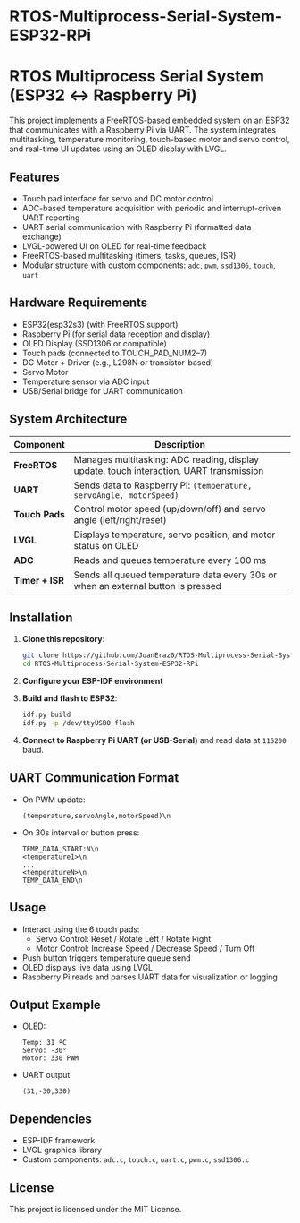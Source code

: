 # RTOS-Multiprocess-Serial-System-ESP32-RPi
# RTOS Multiprocess Serial System (ESP32 ↔ Raspberry Pi)

This project implements a FreeRTOS-based embedded system on an ESP32 that communicates with a Raspberry Pi via UART. The system integrates multitasking, temperature monitoring, touch-based motor and servo control, and real-time UI updates using an OLED display with LVGL.

## Features

- Touch pad interface for servo and DC motor control
- ADC-based temperature acquisition with periodic and interrupt-driven UART reporting
- UART serial communication with Raspberry Pi (formatted data exchange)
- LVGL-powered UI on OLED for real-time feedback
- FreeRTOS-based multitasking (timers, tasks, queues, ISR)
- Modular structure with custom components: `adc`, `pwm`, `ssd1306`, `touch`, `uart`

##  Hardware Requirements

- ESP32(esp32s3) (with FreeRTOS support)
- Raspberry Pi (for serial data reception and display)
- OLED Display (SSD1306 or compatible)
- Touch pads (connected to TOUCH_PAD_NUM2–7)
- DC Motor + Driver (e.g., L298N or transistor-based)
- Servo Motor
- Temperature sensor via ADC input
- USB/Serial bridge for UART communication

## System Architecture

| Component | Description |
|----------|-------------|
| **FreeRTOS** | Manages multitasking: ADC reading, display update, touch interaction, UART transmission |
| **UART** | Sends data to Raspberry Pi: `(temperature, servoAngle, motorSpeed)` |
| **Touch Pads** | Control motor speed (up/down/off) and servo angle (left/right/reset) |
| **LVGL** | Displays temperature, servo position, and motor status on OLED |
| **ADC** | Reads and queues temperature every 100 ms |
| **Timer + ISR** | Sends all queued temperature data every 30s or when an external button is pressed |

## Installation

1. **Clone this repository**:
   ```bash
   git clone https://github.com/JuanEraz0/RTOS-Multiprocess-Serial-System-ESP32-RPi.git
   cd RTOS-Multiprocess-Serial-System-ESP32-RPi
   ```

2. **Configure your ESP-IDF environment**

3. **Build and flash to ESP32**:
   ```bash
   idf.py build
   idf.py -p /dev/ttyUSB0 flash
   ```

4. **Connect to Raspberry Pi UART (or USB-Serial)** and read data at `115200` baud.

##  UART Communication Format

- On PWM update:  
  ```
  (temperature,servoAngle,motorSpeed)\n
  ```

- On 30s interval or button press:
  ```
  TEMP_DATA_START:N\n
  <temperature1>\n
  ...
  <temperatureN>\n
  TEMP_DATA_END\n
  ```

##  Usage

- Interact using the 6 touch pads:
  - Servo Control: Reset / Rotate Left / Rotate Right
  - Motor Control: Increase Speed / Decrease Speed / Turn Off
- Push button triggers temperature queue send
- OLED displays live data using LVGL
- Raspberry Pi reads and parses UART data for visualization or logging

## Output Example

- OLED:
  ```
  Temp: 31 ºC
  Servo: -30°
  Motor: 330 PWM
  ```

- UART output:
  ```
  (31,-30,330)
  ```

## Dependencies

- ESP-IDF framework
- LVGL graphics library
- Custom components: `adc.c`, `touch.c`, `uart.c`, `pwm.c`, `ssd1306.c`

## License

This project is licensed under the MIT License.
